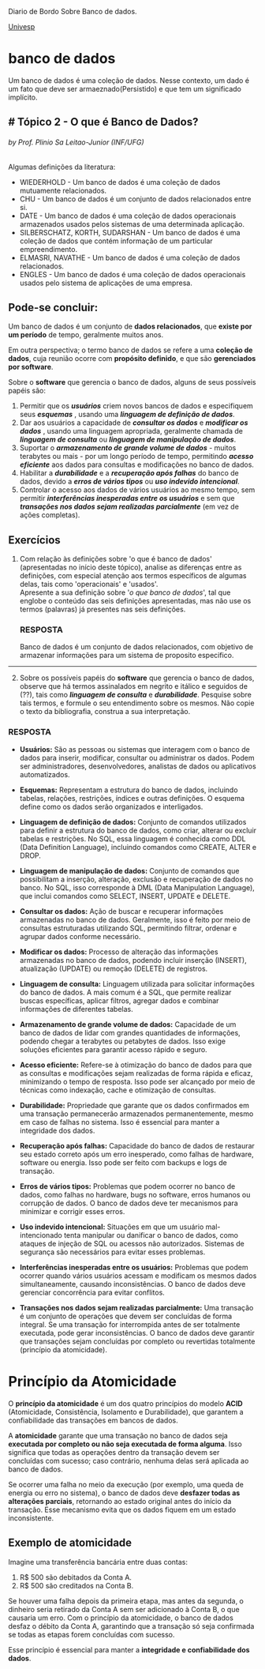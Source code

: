 Diario de Bordo Sobre Banco de dados. 

[Univesp](https://www.youtube.com/playlist?list=PLxI8Can9yAHeHQr2McJ01e-ANyh3K0Lfq)

# banco de dados

Um banco de dados é uma coleção de dados. Nesse contexto, um dado é um fato que deve ser armaeznado(Persistido) e que tem um significado implícito. 

## # Tópico 2 - O que é Banco de Dados?
###### *by Prof. Plinio Sa Leitao-Junior (INF/UFG)*

Algumas definições da literatura:
- WIEDERHOLD - Um banco de dados é uma coleção de dados mutuamente relacionados.
- CHU - Um banco de dados é um conjunto de dados relacionados entre si.
- DATE - Um banco de dados é uma coleção de dados operacionais armazenados usados pelos sistemas de uma determinada aplicação.
- SILBERSCHATZ, KORTH, SUDARSHAN - Um banco de dados é uma coleção de dados que contém informação de um particular empreendimento.
- ELMASRI, NAVATHE - Um banco de dados é uma coleção de dados relacionados.
- ENGLES - Um banco de dados é uma coleção de dados operacionais usados pelo sistema de aplicações de uma empresa.

## Pode-se concluir:

Um banco de dados é um conjunto de **dados relacionados**, que **existe por um período** de tempo, geralmente muitos anos. 

Em outra perspectiva; o termo banco de dados se refere a uma **coleção de dados**, cuja reunião ocorre com **propósito definido**, e que são **gerenciados por software**. 

Sobre o **software** que gerencia o banco de dados, alguns de seus possíveis papéis são:
1. Permitir que os ***usuários***  criem novos bancos de dados e especifiquem seus ***esquemas*** , usando uma ***linguagem de definição de dados***.
2. Dar aos usuários a capacidade de ***consultar os dados***  e ***modificar os dados*** , usando uma linguagem apropriada, geralmente chamada de ***linguagem de consulta***  ou ***linguagem de manipulação de dados***.
3. Suportar o ***armazenamento de grande volume de dados*** - muitos terabytes ou mais - por um longo período de tempo, permitindo ***acesso eficiente***  aos dados para consultas e modificações no banco de dados.
4. Habilitar a ***durabilidade***  e a ***recuperação após falhas***  do banco de dados, devido a ***erros de vários tipos***  ou ***uso indevido intencional***.
5. Controlar o acesso aos dados de vários usuários ao mesmo tempo, sem permitir ***interferências inesperadas entre os usuários*** e sem que ***transações nos dados sejam realizadas parcialmente*** (em vez de ações completas).

## Exercícios

1. Com relação às definições sobre 'o que é banco de dados' (apresentadas no início deste tópico), analise as diferenças entre as definições, com especial atenção aos termos específicos de algumas delas, tais como 'operacionais' e 'usados'.<br>
Apresente a sua definição sobre '_o que banco de dados_', tal que englobe o conteúdo das seis definições apresentadas, mas não use os termos (palavras) já presentes nas seis definições.

    ### **RESPOSTA** <br>
     Banco de dados é um conjunto de dados relacionados, com objetivo de armazenar informações para um sistema de proposito especifico.

---

2. Sobre os possíveis papéis do **software** que gerencia o banco de dados, observe que há termos assinalados em negrito e itálico e seguidos de (??), tais como ***linguagem de consulta*** e ***durabilidade***. Pesquise sobre tais termos, e formule o seu entendimento sobre os mesmos. Não copie o texto da bibliografia, construa a sua interpretação.






### **RESPOSTA** <br>

- **Usuários:** São as pessoas ou sistemas que interagem com o banco de dados para inserir, modificar, consultar ou administrar os dados. Podem ser administradores, desenvolvedores, analistas de dados ou aplicativos automatizados.

- **Esquemas:** Representam a estrutura do banco de dados, incluindo tabelas, relações, restrições, índices e outras definições. O esquema define como os dados serão organizados e interligados.

- **Linguagem de definição de dados:** Conjunto de comandos utilizados para definir a estrutura do banco de dados, como criar, alterar ou excluir tabelas e restrições. No SQL, essa linguagem é conhecida como DDL (Data Definition Language), incluindo comandos como CREATE, ALTER e DROP.

- **Linguagem de manipulação de dados:** Conjunto de comandos que possibilitam a inserção, alteração, exclusão e recuperação de dados no banco. No SQL, isso corresponde à DML (Data Manipulation Language), que inclui comandos como SELECT, INSERT, UPDATE e DELETE.

- **Consultar os dados:** Ação de buscar e recuperar informações armazenadas no banco de dados. Geralmente, isso é feito por meio de consultas estruturadas utilizando SQL, permitindo filtrar, ordenar e agrupar dados conforme necessário.

- **Modificar os dados:** Processo de alteração das informações armazenadas no banco de dados, podendo incluir inserção (INSERT), atualização (UPDATE) ou remoção (DELETE) de registros.

- **Linguagem de consulta:** Linguagem utilizada para solicitar informações do banco de dados. A mais comum é a SQL, que permite realizar buscas específicas, aplicar filtros, agregar dados e combinar informações de diferentes tabelas.



- **Armazenamento de grande volume de dados:** Capacidade de um banco de dados de lidar com grandes quantidades de informações, podendo chegar a terabytes ou petabytes de dados. Isso exige soluções eficientes para garantir acesso rápido e seguro.

- **Acesso eficiente:** Refere-se à otimização do banco de dados para que as consultas e modificações sejam realizadas de forma rápida e eficaz, minimizando o tempo de resposta. Isso pode ser alcançado por meio de técnicas como indexação, cache e otimização de consultas.

- **Durabilidade:** Propriedade que garante que os dados confirmados em uma transação permanecerão armazenados permanentemente, mesmo em caso de falhas no sistema. Isso é essencial para manter a integridade dos dados.

- **Recuperação após falhas:** Capacidade do banco de dados de restaurar seu estado correto após um erro inesperado, como falhas de hardware, software ou energia. Isso pode ser feito com backups e logs de transação.

- **Erros de vários tipos:** Problemas que podem ocorrer no banco de dados, como falhas no hardware, bugs no software, erros humanos ou corrupção de dados. O banco de dados deve ter mecanismos para minimizar e corrigir esses erros.

- **Uso indevido intencional:** Situações em que um usuário mal-intencionado tenta manipular ou danificar o banco de dados, como ataques de injeção de SQL ou acessos não autorizados. Sistemas de segurança são necessários para evitar esses problemas.

- **Interferências inesperadas entre os usuários:** Problemas que podem ocorrer quando vários usuários acessam e modificam os mesmos dados simultaneamente, causando inconsistências. O banco de dados deve gerenciar concorrência para evitar conflitos.

- **Transações nos dados sejam realizadas parcialmente:** Uma transação é um conjunto de operações que devem ser concluídas de forma integral. Se uma transação for interrompida antes de ser totalmente executada, pode gerar inconsistências. O banco de dados deve garantir que transações sejam concluídas por completo ou revertidas totalmente (princípio da atomicidade).

# Princípio da Atomicidade

O **princípio da atomicidade** é um dos quatro princípios do modelo **ACID** (Atomicidade, Consistência, Isolamento e Durabilidade), que garantem a confiabilidade das transações em bancos de dados.

A **atomicidade** garante que uma transação no banco de dados seja **executada por completo ou não seja executada de forma alguma**. Isso significa que todas as operações dentro da transação devem ser concluídas com sucesso; caso contrário, nenhuma delas será aplicada ao banco de dados.

Se ocorrer uma falha no meio da execução (por exemplo, uma queda de energia ou erro no sistema), o banco de dados deve **desfazer todas as alterações parciais**, retornando ao estado original antes do início da transação. Esse mecanismo evita que os dados fiquem em um estado inconsistente.

## Exemplo de atomicidade

Imagine uma transferência bancária entre duas contas:  

1. R$ 500 são debitados da Conta A.  
2. R$ 500 são creditados na Conta B.  

Se houver uma falha depois da primeira etapa, mas antes da segunda, o dinheiro seria retirado da Conta A sem ser adicionado à Conta B, o que causaria um erro. Com o princípio da atomicidade, o banco de dados desfaz o débito da Conta A, garantindo que a transação só seja confirmada se todas as etapas forem concluídas com sucesso.

Esse princípio é essencial para manter a **integridade e confiabilidade dos dados**.

